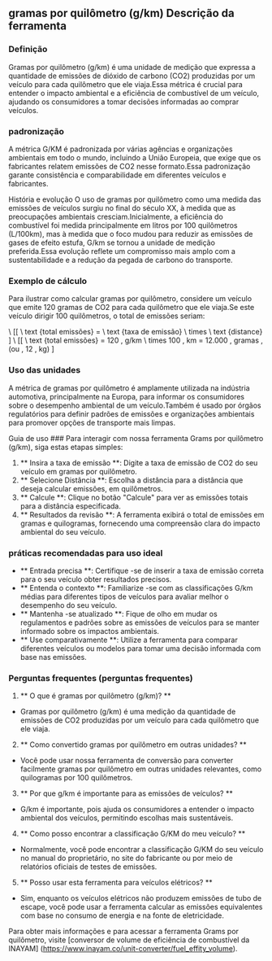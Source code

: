 ## gramas por quilômetro (g/km) Descrição da ferramenta

### Definição
Gramas por quilômetro (g/km) é uma unidade de medição que expressa a quantidade de emissões de dióxido de carbono (CO2) produzidas por um veículo para cada quilômetro que ele viaja.Essa métrica é crucial para entender o impacto ambiental e a eficiência de combustível de um veículo, ajudando os consumidores a tomar decisões informadas ao comprar veículos.

### padronização
A métrica G/KM é padronizada por várias agências e organizações ambientais em todo o mundo, incluindo a União Europeia, que exige que os fabricantes relatem emissões de CO2 nesse formato.Essa padronização garante consistência e comparabilidade em diferentes veículos e fabricantes.

História e evolução
O uso de gramas por quilômetro como uma medida das emissões de veículos surgiu no final do século XX, à medida que as preocupações ambientais cresciam.Inicialmente, a eficiência do combustível foi medida principalmente em litros por 100 quilômetros (L/100km), mas à medida que o foco mudou para reduzir as emissões de gases de efeito estufa, G/km se tornou a unidade de medição preferida.Essa evolução reflete um compromisso mais amplo com a sustentabilidade e a redução da pegada de carbono do transporte.

### Exemplo de cálculo
Para ilustrar como calcular gramas por quilômetro, considere um veículo que emite 120 gramas de CO2 para cada quilômetro que ele viaja.Se este veículo dirigir 100 quilômetros, o total de emissões seriam:

\ [[
\ text {total emissões} = \ text {taxa de emissão} \ times \ text {distance}
\]
\ [[
\ text {total emissões} = 120 \, g/km \ times 100 \, km = 12.000 \, gramas \, (ou \, 12 \, kg)
\]

### Uso das unidades
A métrica de gramas por quilômetro é amplamente utilizada na indústria automotiva, principalmente na Europa, para informar os consumidores sobre o desempenho ambiental de um veículo.Também é usado por órgãos regulatórios para definir padrões de emissões e organizações ambientais para promover opções de transporte mais limpas.

Guia de uso ###
Para interagir com nossa ferramenta Grams por quilômetro (g/km), siga estas etapas simples:

1. ** Insira a taxa de emissão **: Digite a taxa de emissão de CO2 do seu veículo em gramas por quilômetro.
2. ** Selecione Distância **: Escolha a distância para a distância que deseja calcular emissões, em quilômetros.
3. ** Calcule **: Clique no botão "Calcule" para ver as emissões totais para a distância especificada.
4. ** Resultados da revisão **: A ferramenta exibirá o total de emissões em gramas e quilogramas, fornecendo uma compreensão clara do impacto ambiental do seu veículo.

### práticas recomendadas para uso ideal
- ** Entrada precisa **: Certifique -se de inserir a taxa de emissão correta para o seu veículo obter resultados precisos.
- ** Entenda o contexto **: Familiarize -se com as classificações G/km médias para diferentes tipos de veículos para avaliar melhor o desempenho do seu veículo.
- ** Mantenha -se atualizado **: Fique de olho em mudar os regulamentos e padrões sobre as emissões de veículos para se manter informado sobre os impactos ambientais.
- ** Use comparativamente **: Utilize a ferramenta para comparar diferentes veículos ou modelos para tomar uma decisão informada com base nas emissões.

### Perguntas frequentes (perguntas frequentes)

1. ** O que é gramas por quilômetro (g/km)? **
- Gramas por quilômetro (g/km) é uma medição da quantidade de emissões de CO2 produzidas por um veículo para cada quilômetro que ele viaja.

2. ** Como convertido gramas por quilômetro em outras unidades? **
- Você pode usar nossa ferramenta de conversão para converter facilmente gramas por quilômetro em outras unidades relevantes, como quilogramas por 100 quilômetros.

3. ** Por que g/km é importante para as emissões de veículos? **
- G/km é importante, pois ajuda os consumidores a entender o impacto ambiental dos veículos, permitindo escolhas mais sustentáveis.

4. ** Como posso encontrar a classificação G/KM do meu veículo? **
- Normalmente, você pode encontrar a classificação G/KM do seu veículo no manual do proprietário, no site do fabricante ou por meio de relatórios oficiais de testes de emissões.

5. ** Posso usar esta ferramenta para veículos elétricos? **
- Sim, enquanto os veículos elétricos não produzem emissões de tubo de escape, você pode usar a ferramenta calcular as emissões equivalentes com base no consumo de energia e na fonte de eletricidade.

Para obter mais informações e para acessar a ferramenta Grams por quilômetro, visite [conversor de volume de eficiência de combustível da INAYAM] (https://www.inayam.co/unit-converter/fuel_effity_volume).